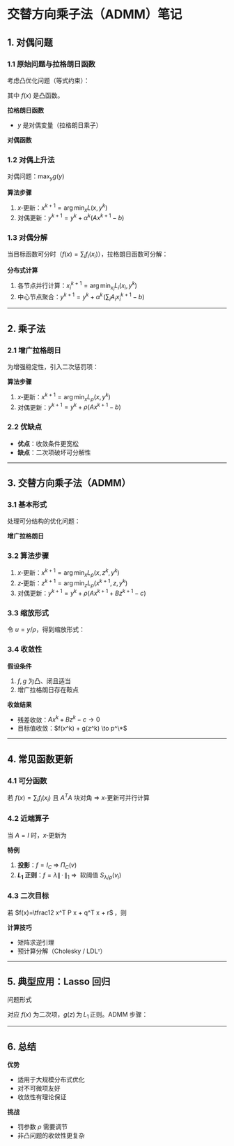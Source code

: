 # 交替方向乘子法（ADMM）笔记

## 1. 对偶问题

### 1.1 原始问题与拉格朗日函数
考虑凸优化问题（等式约束）：

<!-- $$
\begin{aligned}
\min_x \quad & f(x) \\
\text{s.t.} \quad & Ax = b
\end{aligned}
$$ --> 

其中 $f(x)$ 是凸函数。

**拉格朗日函数**  

<!-- $$
L(x,y) = f(x) + y^T(Ax - b)
$$ --> 

- $y$ 是对偶变量（拉格朗日乘子）

**对偶函数**  
<!-- $$
g(y) = \inf_x L(x,y)
$$ --> 

### 1.2 对偶上升法
对偶问题：$\max_y g(y)$

**算法步骤**  
1. $x$‑更新：$x^{k+1} = \arg\min_x L(x,y^k)$  
2. 对偶更新：$y^{k+1} = y^k + \alpha^k (Ax^{k+1} - b)$  

### 1.3 对偶分解
当目标函数可分时（$f(x)=\sum_i f_i(x_i)$），拉格朗日函数可分解：

<!-- $$
L(x,y) = \sum_i \Bigl[\,f_i(x_i) + y^T A_i x_i \Bigr] - y^T b
$$ --> 

**分布式计算**  
1. 各节点并行计算：$x_i^{k+1} = \arg\min_{x_i} L_i(x_i,y^k)$  
2. 中心节点聚合：$y^{k+1} = y^k + \alpha^k \!\bigl(\sum_i A_i x_i^{k+1} - b\bigr)$  

---

## 2. 乘子法

### 2.1 增广拉格朗日
为增强稳定性，引入二次惩罚项：

<!-- $$
L_\rho(x,y) = f(x) + y^T(Ax-b) + \frac{\rho}{2}\|Ax-b\|_2^2
$$ --> 

**算法步骤**  
1. $x$‑更新：$x^{k+1} = \arg\min_x L_\rho(x,y^k)$  
2. 对偶更新：$y^{k+1} = y^k + \rho \bigl(Ax^{k+1}-b\bigr)$  

### 2.2 优缺点
- **优点**：收敛条件更宽松  
- **缺点**：二次项破坏可分解性  

---

## 3. 交替方向乘子法（ADMM）

### 3.1 基本形式
处理可分结构的优化问题：

<!-- $$
\begin{aligned}
\min \quad & f(x) + g(z) \\\\
\text{s.t.} \quad & Ax + Bz = c
\end{aligned}
$$ --> 

**增广拉格朗日**  

<!-- $$
L_\rho(x,z,y) = f(x) + g(z) + y^T(Ax + Bz - c) + \frac{\rho}{2}\|Ax+Bz-c\|_2^2
$$ --> 

### 3.2 算法步骤  
1. $x$‑更新：$x^{k+1} = \arg\min_x L_\rho(x,z^k,y^k)$  
2. $z$‑更新：$z^{k+1} = \arg\min_z L_\rho(x^{k+1},z,y^k)$  
3. 对偶更新：$y^{k+1} = y^k + \rho \bigl(Ax^{k+1}+Bz^{k+1}-c\bigr)$  

### 3.3 缩放形式
令 $u = y/\rho$，得到缩放形式：

<!-- $$
\begin{aligned}
x^{k+1} &= \arg\min_x \Bigl( f(x) + \tfrac{\rho}{2}\|Ax+Bz^k-c+u^k\|_2^2 \Bigr) \\\\
z^{k+1} &= \arg\min_z \Bigl( g(z) + \tfrac{\rho}{2}\|Ax^{k+1}+Bz-c+u^k\|_2^2 \Bigr) \\\\
u^{k+1} &= u^k + \bigl(Ax^{k+1}+Bz^{k+1}-c\bigr)
\end{aligned}
$$ --> 

### 3.4 收敛性
**假设条件**  
1. $f,g$ 为凸、闭且适当  
2. 增广拉格朗日存在鞍点  

**收敛结果**  
- 残差收敛：$Ax^k + Bz^k - c \to 0$  
- 目标值收敛：$f(x^k) + g(z^k) \to p^\*$  

---

## 4. 常见函数更新

### 4.1 可分函数
若 $f(x)=\sum_i f_i(x_i)$ 且 $A^T A$ 块对角 ⇒ $x$‑更新可并行计算

### 4.2 近端算子
当 $A = I$ 时，$x$‑更新为

<!-- $$
\operatorname{prox}_{f,\rho}(v) = \arg\min_x \Bigl( f(x) + \tfrac{\rho}{2}\|x-v\|_2^2 \Bigr)
$$ --> 

**特例**  
1. **投影**：$f = I_C \;\Rightarrow\; \Pi_C(v)$  
2. **$L_1$ 正则**：$f = \lambda\|\,\cdot\,\|_1 \;\Rightarrow\;$ 软阈值 $S_{\lambda/\rho}(v_i)$  

### 4.3 二次目标
若 $f(x)=\tfrac12 x^T P x + q^T x + r$ ，则

<!-- $$
x^{+} = \bigl(P + \rho A^T A\bigr)^{-1}\!\bigl(\rho A^T v - q\bigr)
$$ --> 

**计算技巧**  
- 矩阵求逆引理  
- 预计算分解（Cholesky / LDLᵀ）  

---

## 5. 典型应用：Lasso 回归

问题形式 

<!-- $$
\min \tfrac12\|Ax-b\|_2^2 + \lambda\|z\|_1 \quad\text{s.t.}\; x - z = 0
$$ --> 

对应 $f(x)$ 为二次项，$g(z)$ 为 $L_1$ 正则。ADMM 步骤：

<!-- $$
\begin{aligned}
x^{k+1} &= \bigl(A^T A + \rho I\bigr)^{-1}\!\bigl(A^T b + \rho z^k - y^k\bigr) \\\\
z^{k+1} &= S_{\lambda/\rho}\!\bigl(x^{k+1} + y^k/\rho\bigr) \\\\
y^{k+1} &= y^k + \rho\bigl(x^{k+1} - z^{k+1}\bigr)
\end{aligned}
$$ --> 

---

## 6. 总结

**优势**  
- 适用于大规模分布式优化  
- 对不可微项友好  
- 收敛性有理论保证  

**挑战**  
- 罚参数 $\rho$ 需要调节  
- 非凸问题的收敛性更复杂  
